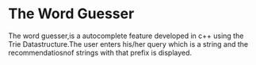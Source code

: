 # The Word Guesser
The word guesser,is a autocomplete feature developed in c++ using the Trie Datastructure.The user enters his/her query which is a string and the recommendatiosnof strings with that prefix is displayed.
